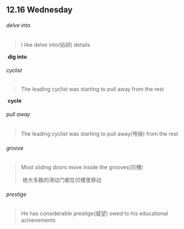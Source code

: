## 12.16	Wednesday

###### delve into

> I like delve into(钻研) details

​	**dig into**

###### cyclist

> The leading cyclist was starting to pull away from the rest

​	**cycle**

###### pull away

> The leading cyclist was starting to pull away(甩掉) from the rest

###### groove

> Most sliding doors move inside the grooves(凹槽)
>
> ​	绝大多数的滑动门都在凹槽里移动

###### prestige

> He has considerable prestige(威望) owed to his educational achievements

